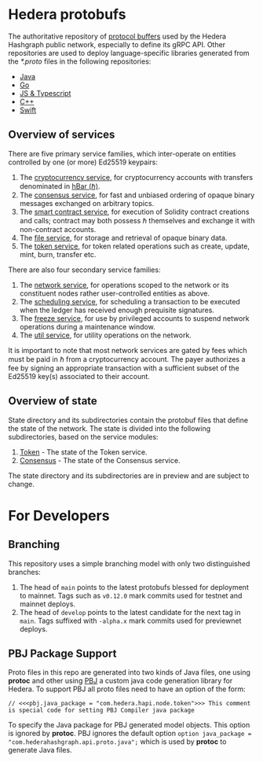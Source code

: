 # Hedera protobufs
The authoritative repository of [protocol buffers](https://developers.google.com/protocol-buffers) 
used by the Hedera Hashgraph public network, especially to define its gRPC API. Other repositories 
are used to deploy language-specific libraries generated 
from the _*.proto_ files in the following repositories:
 - [Java](https://github.com/hashgraph/hedera-protobufs-java)
 - [Go](https://github.com/hashgraph/hedera-protobufs-go)
 - [JS & Typescript](https://github.com/hashgraph/protobuf.js)
 - [C++](https://github.com/hashgraph/hedera-protobufs-cpp)
 - [Swift](https://github.com/hashgraph/hedera-protobufs-swift)

## Overview of services

There are five primary service families, which inter-operate on entities 
controlled by one (or more) Ed25519 keypairs:
1. The [cryptocurrency service](services/crypto_service.proto),
for cryptocurrency accounts with transfers denominated 
in [hBar (ℏ)](https://help.hedera.com/hc/en-us/articles/360000674317-What-are-the-official-HBAR-cryptocurrency-denominations-).
2. The [consensus service](services/consensus_service.proto), for
fast and unbiased ordering of opaque binary messages exchanged on 
arbitrary topics.
3. The [smart contract service](services/smart_contract_service.proto), for
execution of Solidity contract creations and calls; contract may both possess
ℏ themselves and exchange it with non-contract accounts.
4. The [file service](services/file_service.proto), for storage and 
retrieval of opaque binary data.
5. The [token service](services/token_service.proto), for token related operations such as create, update, mint, burn, transfer etc.

There are also four secondary service families:
1. The [network service](services/network_service.proto), for operations scoped
to the network or its constituent nodes rather user-controlled entities as above.
2. The [scheduling service](services/schedule_service.proto), for scheduling a transaction to 
be executed when the ledger has received enough prequisite signatures. 
3. The [freeze service](services/freeze_service.proto), for use by 
privileged accounts to suspend network operations during a maintenance window.
4. The [util service](services/util_service.proto), for utility operations on the network.

It is important to note that most network services are gated by fees which 
must be paid in ℏ from a cryptocurrency account. The payer authorizes a
fee by signing an appropriate transaction with a sufficient subset of the 
Ed25519 key(s) associated to their account.

## Overview of state
State directory and its subdirectories contain the protobuf files that define the state of the network.
The state is divided into the following subdirectories, based on the service modules:
1. [Token](state/token) - The state of the Token service.
2. [Consensus](state/consensus) - The state of the Consensus service.

The state directory and its subdirectories  are in preview and are subject to change.

# For Developers

## Branching
This repository uses a simple branching model with only two distinguished branches:
 1. The head of `main` points to the latest protobufs blessed for deployment to mainnet. 
Tags such as `v0.12.0` mark commits used for testnet and mainnet deploys.
 2. The head of `develop` points to the latest candidate for the next tag in `main`. 
Tags suffixed with `-alpha.x` mark commits used for previewnet deploys. 

## PBJ Package Support
Proto files in this repo are generated into two kinds of Java files, one using **protoc** and other using 
[PBJ](https://github.com/hashgraph/pbj) a custom java code generation library for Hedera. To support PBJ all proto files
need to have an option of the form:
```
// <<<pbj.java_package = "com.hedera.hapi.node.token">>> This comment is special code for setting PBJ Compiler java package
```
To specify the Java package for PBJ generated model objects. This option is ignored by **protoc**. PBJ ignores the default 
option `option java_package = "com.hederahashgraph.api.proto.java";` which is used by **protoc** to generate Java files.